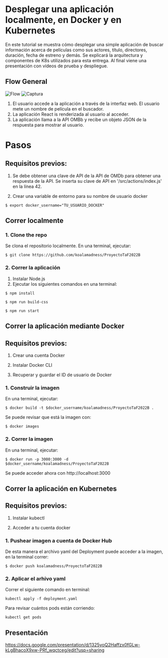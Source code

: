 
# Desplegar una aplicación localmente, en Docker y en Kubernetes

En este tutorial se muestra cómo desplegar una simple aplicación de buscar información acerca de películas como sus actores, título, directores, duración, fecha de estreno y demás. Se explicará la arquitectura y componentes de K8s utilizados para esta entrega. Al final viene una presentación con vídeos de prueba y despliegue. 

## Flow General
![Flow](https://user-images.githubusercontent.com/22554053/205640395-ea5ef369-8474-4b89-a260-4e3a98df42ff.PNG)
![Captura](https://user-images.githubusercontent.com/22554053/205641133-d7084781-3c96-4d59-9f84-7c90016a8f12.PNG)

1. El usuario accede a la aplicación a través de la interfaz web. El usuario mete un nombre de película en el buscador.
2. La aplicación React is renderizada al usuario al acceder.
3. La aplicación llama a la API OMBb y recibe un objeto JSON de la respuesta para mostrar al usuario.

# Pasos

## Requisitos previos: 
1. Se debe obtener una clave de API de la API de OMDb para obtener una respuesta de la API. Se inserta su clave de API en '/src/actions/index.js' en la línea 42.

2. Crear una variable de entorno para su nombre de usuario docker
```
$ export docker_username="TU_USUARIO_DOCKER"
```

## Correr localmente

### 1. Clone the repo

Se clona el repositorio localmente. En una terminal, ejecutar:

```
$ git clone https://github.com/koalamadness/ProyectoTaF2022B
```

### 2. Correr la aplicación
1. Instalar Node.js
2. Ejecutar los siguientes comandos en una terminal:

```
$ npm install

$ npm run build-css

$ npm run start
```

## Correr la aplicación mediante Docker


## Requisitos previos:
1. Crear una cuenta Docker

2. Instalar Docker CLI

3. Recuperar y guardar el ID de usuario de Docker

### 1. Construir la imagen

En una terminal, ejecutar:
```
$ docker build -t $docker_username/koalamadness/ProyectoTaF2022B .
```

Se puede revisar que está la imagen con:

```
$ docker images
```

### 2. Correr la imagen 

En una terminal, ejecutar:

```
$ docker run -p 3000:3000 -d $docker_username/koalamadness/ProyectoTaF2022B
```

Se puede acceder ahora con http://localhost:3000

## Correr la aplicación en Kubernetes

## Requisitos previos:
1. Instalar kubectl

2. Acceder a tu cuenta docker

### 1. Pushear imagen a cuenta de Docker Hub

De esta manera el archivo yaml del Deployment puede acceder a la imagen, en la terminal correr:

```
$ docker push koalamadness/ProyectoTaF2022B
```
### 2. Aplicar el arhivo yaml

Correr el siguiente comando en terminal:

```
kubectl apply -f deployment.yaml
```

Para revisar cuántos pods están corriendo:
```
kubectl get pods
```
## Presentación

https://docs.google.com/presentation/d/1325yoQ2Haffzx0fGLw-kLgBhacoX9xw-PRf_wqctceg/edit?usp=sharing
